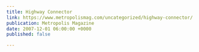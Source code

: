 ```yaml
---
title: Highway Connector
link: https://www.metropolismag.com/uncategorized/highway-connector/
publication: Metropolis Magazine
date: 2007-12-01 06:00:00 +0000
published: false

---
```

